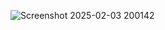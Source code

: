 ![Screenshot 2025-02-03 200142](https://github.com/user-attachments/assets/0f52c63f-f377-4b08-8ad2-a370538419e8)
